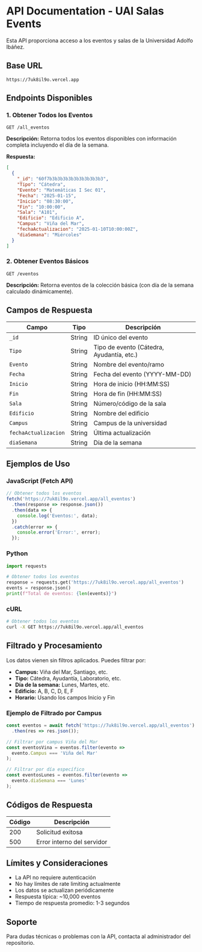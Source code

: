 # API Documentation - UAI Salas Events

Esta API proporciona acceso a los eventos y salas de la Universidad Adolfo Ibáñez.

## Base URL
```
https://7uk8il9o.vercel.app
```

## Endpoints Disponibles

### 1. Obtener Todos los Eventos
```
GET /all_eventos
```

**Descripción:** Retorna todos los eventos disponibles con información completa incluyendo el día de la semana.

**Respuesta:**
```json
[
  {
    "_id": "60f7b3b3b3b3b3b3b3b3b3b3",
    "Tipo": "Cátedra",
    "Evento": "Matemáticas I Sec 01",
    "Fecha": "2025-01-15",
    "Inicio": "08:30:00",
    "Fin": "10:00:00",
    "Sala": "A101",
    "Edificio": "Edificio A",
    "Campus": "Viña del Mar",
    "fechaActualizacion": "2025-01-10T10:00:00Z",
    "diaSemana": "Miércoles"
  }
]
```

### 2. Obtener Eventos Básicos
```
GET /eventos
```

**Descripción:** Retorna eventos de la colección básica (con día de la semana calculado dinámicamente).

## Campos de Respuesta

| Campo | Tipo | Descripción |
|-------|------|-------------|
| `_id` | String | ID único del evento |
| `Tipo` | String | Tipo de evento (Cátedra, Ayudantía, etc.) |
| `Evento` | String | Nombre del evento/ramo |
| `Fecha` | String | Fecha del evento (YYYY-MM-DD) |
| `Inicio` | String | Hora de inicio (HH:MM:SS) |
| `Fin` | String | Hora de fin (HH:MM:SS) |
| `Sala` | String | Número/código de la sala |
| `Edificio` | String | Nombre del edificio |
| `Campus` | String | Campus de la universidad |
| `fechaActualizacion` | String | Última actualización |
| `diaSemana` | String | Día de la semana |

## Ejemplos de Uso

### JavaScript (Fetch API)
```javascript
// Obtener todos los eventos
fetch('https://7uk8il9o.vercel.app/all_eventos')
  .then(response => response.json())
  .then(data => {
    console.log('Eventos:', data);
  })
  .catch(error => {
    console.error('Error:', error);
  });
```

### Python
```python
import requests

# Obtener todos los eventos
response = requests.get('https://7uk8il9o.vercel.app/all_eventos')
events = response.json()
print(f"Total de eventos: {len(events)}")
```

### cURL
```bash
# Obtener todos los eventos
curl -X GET https://7uk8il9o.vercel.app/all_eventos
```

## Filtrado y Procesamiento

Los datos vienen sin filtros aplicados. Puedes filtrar por:
- **Campus:** Viña del Mar, Santiago, etc.
- **Tipo:** Cátedra, Ayudantía, Laboratorio, etc.
- **Día de la semana:** Lunes, Martes, etc.
- **Edificio:** A, B, C, D, E, F
- **Horario:** Usando los campos Inicio y Fin

### Ejemplo de Filtrado por Campus
```javascript
const eventos = await fetch('https://7uk8il9o.vercel.app/all_eventos')
  .then(res => res.json());

// Filtrar por campus Viña del Mar
const eventosVina = eventos.filter(evento => 
  evento.Campus === 'Viña del Mar'
);

// Filtrar por día específico
const eventosLunes = eventos.filter(evento => 
  evento.diaSemana === 'Lunes'
);
```

## Códigos de Respuesta

| Código | Descripción |
|--------|-------------|
| 200 | Solicitud exitosa |
| 500 | Error interno del servidor |

## Límites y Consideraciones

- La API no requiere autenticación
- No hay límites de rate limiting actualmente
- Los datos se actualizan periódicamente
- Respuesta típica: ~10,000 eventos
- Tiempo de respuesta promedio: 1-3 segundos

## Soporte

Para dudas técnicas o problemas con la API, contacta al administrador del repositorio.